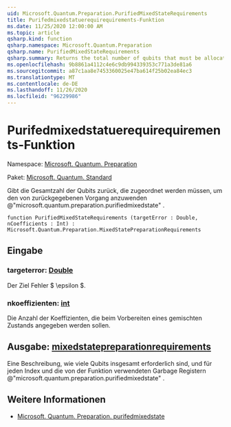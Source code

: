 ```yaml
---
uid: Microsoft.Quantum.Preparation.PurifiedMixedStateRequirements
title: Purifedmixedstatuerequirequirements-Funktion
ms.date: 11/25/2020 12:00:00 AM
ms.topic: article
qsharp.kind: function
qsharp.namespace: Microsoft.Quantum.Preparation
qsharp.name: PurifiedMixedStateRequirements
qsharp.summary: Returns the total number of qubits that must be allocated in order to apply the operation returned by @"microsoft.quantum.preparation.purifiedmixedstate".
ms.openlocfilehash: 9b8861a4112c4e6c9db994339353c771a3de81a6
ms.sourcegitcommit: a87c1aa8e7453360025e47ba614f25b02ea84ec3
ms.translationtype: MT
ms.contentlocale: de-DE
ms.lasthandoff: 11/26/2020
ms.locfileid: "96229986"
---
```

# <a name="purifiedmixedstaterequirements-function"></a>Purifedmixedstatuerequirequirements-Funktion

Namespace: [Microsoft. Quantum. Preparation](xref:Microsoft.Quantum.Preparation)

Paket: [Microsoft. Quantum. Standard](https://nuget.org/packages/Microsoft.Quantum.Standard)


Gibt die Gesamtzahl der Qubits zurück, die zugeordnet werden müssen, um den von zurückgegebenen Vorgang anzuwenden @"microsoft.quantum.preparation.purifiedmixedstate" .

```qsharp
function PurifiedMixedStateRequirements (targetError : Double, nCoefficients : Int) : Microsoft.Quantum.Preparation.MixedStatePreparationRequirements
```


## <a name="input"></a>Eingabe

### <a name="targeterror--double"></a>targeterror: [Double](xref:microsoft.quantum.lang-ref.double)

Der Ziel Fehler $ \epsilon $.


### <a name="ncoefficients--int"></a>nkoeffizienten: [int](xref:microsoft.quantum.lang-ref.int)

Die Anzahl der Koeffizienten, die beim Vorbereiten eines gemischten Zustands angegeben werden sollen.



## <a name="output--mixedstatepreparationrequirements"></a>Ausgabe: [mixedstatepreparationrequirements](xref:Microsoft.Quantum.Preparation.MixedStatePreparationRequirements)

Eine Beschreibung, wie viele Qubits insgesamt erforderlich sind, und für jeden Index und die von der Funktion verwendeten Garbage Registern @"microsoft.quantum.preparation.purifiedmixedstate" .

## <a name="see-also"></a>Weitere Informationen

- [Microsoft. Quantum. Preparation. purifedmixedstate](xref:Microsoft.Quantum.Preparation.PurifiedMixedState)